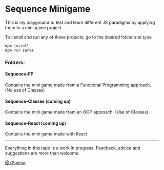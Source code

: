 # Sequence Minigame

This is my playground to test and learn different JS paradigms by applying them to a mini game project.

To install and run any of these projects, go to the desired folder and type

```
npm install
npm run serve
```

### Folders:

#### **Sequence-FP**
Contains the mini game made from a Functional Programming approach. (No use of Classes)

#### **Sequence-Classes** (coming up)
Contains the mini game made from an OOP approach. (Use of Classes)

#### **Sequence-React** (coming up)
Contains the mini game made with React.

---

Everything in this repo is a work in progress.
Feedback, advice and suggestions are more than welcome.

[@72mena](https://twitter.com/72mena)